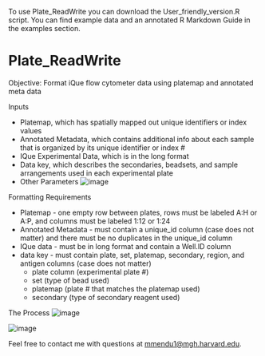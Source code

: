 To use Plate_ReadWrite you can download the User_friendly_version.R script. You can find example data and an annotated R Markdown Guide in the examples section. 

# Plate_ReadWrite
Objective: Format iQue flow cytometer data using platemap and annotated meta data

Inputs
- Platemap, which has spatially mapped out unique identifiers or index values
- Annotated Metadata, which contains additional info about each sample that is organized by its unique identifier or index #
- IQue Experimental Data, which is in the long format
- Data key, which describes the secondaries, beadsets, and sample arrangements used in each experimental plate
- Other Parameters
![image](https://user-images.githubusercontent.com/100164917/182453547-f8e065ae-369a-4f2f-b3a1-6ccc9869a053.png)

Formatting Requirements
- Platemap - one empty row between plates, rows must be labeled A:H or A:P, and columns must be labeled 1:12 or 1:24
- Annotated Metadata - must contain a unique_id column (case does not matter) and there must be no duplicates in the unique_id column
- IQue data - must be in long format and contain a Well.ID column
- data key - must contain plate, set, platemap, secondary, region, and antigen columns (case does not matter)
  - plate column (experimental plate #)
  - set (type of bead used)
  - platemap (plate # that matches the platemap used)
  - secondary (type of secondary reagent used)

The Process
![image](https://user-images.githubusercontent.com/100164917/182449781-91e54f0c-cb13-43d8-9551-daa4a13172fc.png)

![image](https://user-images.githubusercontent.com/100164917/182449859-7ecb52af-7c9c-40c2-b919-5c7b4f012931.png)

Feel free to contact me with questions at mmendu1@mgh.harvard.edu.
